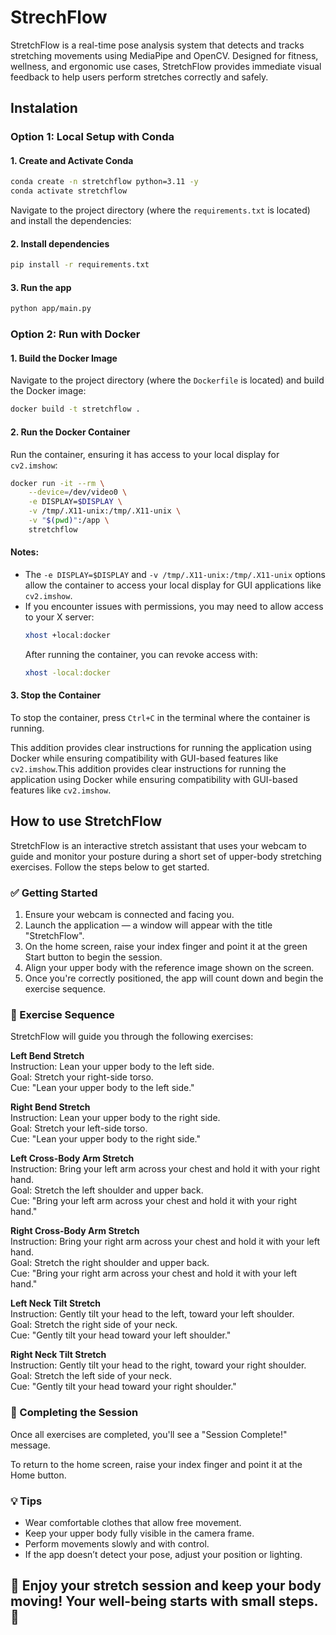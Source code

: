 # StrechFlow
StretchFlow is a real-time pose analysis system that detects and tracks stretching movements using MediaPipe and OpenCV. Designed for fitness, wellness, and ergonomic use cases, StretchFlow provides immediate visual feedback to help users perform stretches correctly and safely.

## Instalation

### Option 1: Local Setup with Conda

#### 1. Create and Activate Conda

```bash
conda create -n stretchflow python=3.11 -y
conda activate stretchflow
```

Navigate to the project directory (where the `requirements.txt` is located) and install the dependencies:

#### 2. Install dependencies

```bash
pip install -r requirements.txt
```

#### 3. Run the app

```bash
python app/main.py
```

### Option 2: Run with Docker

#### 1. Build the Docker Image

Navigate to the project directory (where the `Dockerfile` is located) and build the Docker image:

```bash
docker build -t stretchflow .
```

#### 2. Run the Docker Container

Run the container, ensuring it has access to your local display for `cv2.imshow`:

```bash
docker run -it --rm \
    --device=/dev/video0 \
    -e DISPLAY=$DISPLAY \
    -v /tmp/.X11-unix:/tmp/.X11-unix \
    -v "$(pwd)":/app \
    stretchflow
```

#### Notes:
- The `-e DISPLAY=$DISPLAY` and `-v /tmp/.X11-unix:/tmp/.X11-unix` options allow the container to access your local display for GUI applications like `cv2.imshow`.
- If you encounter issues with permissions, you may need to allow access to your X server:
  ```bash
  xhost +local:docker
  ```
  After running the container, you can revoke access with:
  ```bash
  xhost -local:docker
  ```

#### 3. Stop the Container

To stop the container, press `Ctrl+C` in the terminal where the container is running.


This addition provides clear instructions for running the application using Docker while ensuring compatibility with GUI-based features like `cv2.imshow`.This addition provides clear instructions for running the application using Docker while ensuring compatibility with GUI-based features like `cv2.imshow`.

## How to use StretchFlow

StretchFlow is an interactive stretch assistant that uses your webcam to guide and monitor your posture during a short set of upper-body stretching exercises. Follow the steps below to get started.

### ✅ Getting Started

1. Ensure your webcam is connected and facing you.
2. Launch the application — a window will appear with the title "StretchFlow".
3. On the home screen, raise your index finger and point it at the green Start button to begin the session.
4. Align your upper body with the reference image shown on the screen.
5. Once you're correctly positioned, the app will count down and begin the exercise sequence.

### 💪 Exercise Sequence
StretchFlow will guide you through the following exercises:

**Left Bend Stretch**  
Instruction: Lean your upper body to the left side.  
Goal: Stretch your right-side torso.  
Cue: "Lean your upper body to the left side."  

**Right Bend Stretch**  
Instruction: Lean your upper body to the right side.  
Goal: Stretch your left-side torso.  
Cue: "Lean your upper body to the right side."  

**Left Cross-Body Arm Stretch**  
Instruction: Bring your left arm across your chest and hold it with your right hand.  
Goal: Stretch the left shoulder and upper back.  
Cue: "Bring your left arm across your chest and hold it with your right hand."  

**Right Cross-Body Arm Stretch**  
Instruction: Bring your right arm across your chest and hold it with your left hand.  
Goal: Stretch the right shoulder and upper back.  
Cue: "Bring your right arm across your chest and hold it with your left hand."  

**Left Neck Tilt Stretch**  
Instruction: Gently tilt your head to the left, toward your left shoulder.  
Goal: Stretch the right side of your neck.  
Cue: "Gently tilt your head toward your left shoulder."  

**Right Neck Tilt Stretch**  
Instruction: Gently tilt your head to the right, toward your right shoulder.  
Goal: Stretch the left side of your neck.  
Cue: "Gently tilt your head toward your right shoulder."  

### 🏁 Completing the Session
Once all exercises are completed, you'll see a "Session Complete!" message.

To return to the home screen, raise your index finger and point it at the Home button.

### 💡 Tips
- Wear comfortable clothes that allow free movement.
- Keep your upper body fully visible in the camera frame.
- Perform movements slowly and with control.
- If the app doesn’t detect your pose, adjust your position or lighting.



## 🎉 Enjoy your stretch session and keep your body moving! Your well-being starts with small steps. 💪








